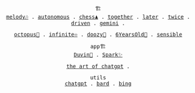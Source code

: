 <p align="center">
  <samp>
    <span>🏗️</span><br>
    <a href="https://github.com/mefengl/chat-melody">melody🎶</a> .
    <a href="https://github.com/mefengl/chat-autonomous">autonomous</a> .
    <a href="https://github.com/mefengl/chat-chess">chess♟️</a> .
    <a href="https://github.com/mefengl/chat-together">together</a> .
    <a href="https://github.com/mefengl/chatgpt-later">later</a> .
    <a href="https://github.com/mefengl/chatgpt-twice">twice</a> .
    <a href="https://github.com/mefengl/chatgpt-driven">driven</a> .
    <a href="https://github.com/mefengl/chatgpt-gemini">gemini</a> .
  <samp>
</p>

<p align="center">
  <samp>
    <a href="https://github.com/mefengl/chat-octopus">octopus🐙</a> .
    <a href="https://github.com/mefengl/chat-play/tree/main/apps/infinite">infinite♾️</a> .
    <a href="https://github.com/mefengl/chatgpt-doozy">doozy💬</a> .
    <a href="https://github.com/mefengl/chatgpt-for-6YearsOld">6YearsOld🍼</a> .
    <a href="https://github.com/mefengl/chat-play/tree/main/apps/sensible">sensible</a>
    <br>
  <samp>
</p>

<p align="center">
  <samp>
    <span>app🏗️</span><br>
    <a href="https://github.com/mefengl/Duvin">Duvin🫧</a> .
    <a href="https://github.com/mefengl/Spark">Spark✨</a>
  </samp>
</p>

<p align="center">
  <samp>
    <a href="https://github.com/mefengl/the-art-of-chatgpt">the art of chatgpt</a> .
  <samp>
</p>

<p align="center">
  <samp>
    <span>utils</span><br>
    <a href="https://github.com/mefengl/chatgpt-utils">chatgpt</a> .
    <a href="https://github.com/mefengl/bard-utils">bard</a> .
    <a href="https://github.com/mefengl/bing-utils">bing</a>
  <samp>
</p>
